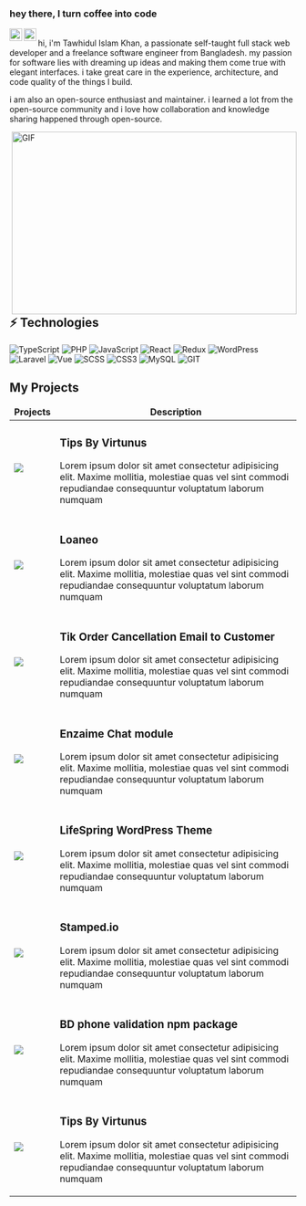 ### hey there, I turn coffee into code
<a href="https://twitter.com/tawhiduldev">
  <img align="left" alt="Tawhid | Twitter" width="22px" src="https://raw.githubusercontent.com/peterthehan/peterthehan/master/assets/twitter.svg" />
</a>
<a href="https://www.linkedin.com/in/">
  <img align="left" alt="Tawhid | LinkedIN" width="22px" src="https://raw.githubusercontent.com/peterthehan/peterthehan/master/assets/linkedin.svg" />
</a>
<br />
hi, i'm Tawhidul Islam Khan, a passionate self-taught full stack web developer and a freelance software engineer from Bangladesh. my passion for software lies with dreaming up ideas and making them come true with elegant interfaces. i take great care in the experience, architecture, and code quality of the things I build.

i am also an open-source enthusiast and maintainer. i learned a lot from the open-source community and i love how collaboration and knowledge sharing happened through open-source.


  <img align="right" alt="GIF" src="https://github.com/abhisheknaiidu/abhisheknaiidu/blob/master/code.gif?raw=true" width="500" height="320" />
  

## ⚡ Technologies

![TypeScript](https://img.shields.io/badge/-TypeScript-black?style=flat-square&logo=typescript)
![PHP](https://img.shields.io/badge/-PHP-black?style=flat-square&logo=php)
![JavaScript](https://img.shields.io/badge/-JavaScript-black?style=flat-square&logo=javascript)
![React](https://img.shields.io/badge/-React-black?style=flat-square&logo=react)
![Redux](https://img.shields.io/badge/-Redux-purple?style=flat-square&logo=redux)
![WordPress](https://img.shields.io/badge/-WordPress-blue?style=flat-square&logo=wordpress)
![Laravel](https://img.shields.io/badge/-Laravel-black?style=flat-square&logo=laravel)
![Vue](https://img.shields.io/badge/-VueJS-green?style=flat-square&logo=vue)
![SCSS](https://img.shields.io/badge/-SCSS-black?style=flat-square&logo=sass)
![CSS3](https://img.shields.io/badge/-CSS3-1572B6?style=flat-square&logo=css3)
![MySQL](https://img.shields.io/badge/-MySQL-black?style=flat-square&logo=mysql)
![GIT](https://img.shields.io/badge/-GIT-black?style=flat-square&logo=git)
## My Projects

<table>
  <thead align="center">
    <tr border: none;>
      <td><b>Projects</b></td>
      <td><b>Description</b></td>
    </tr>
  </thead>
  <tbody>
      <tr>
      <td> <img src="https://cpworldgroup.com/wp-content/uploads/2021/01/placeholder.png" />
	  </td>
      <td><h3>Tips By Virtunus</h3>
<p>Lorem ipsum dolor sit amet consectetur adipisicing elit. Maxime mollitia,
molestiae quas vel sint commodi repudiandae consequuntur voluptatum laborum
numquam</p>
</td>
</tr>
      <tr>
      <td> <img src="https://cpworldgroup.com/wp-content/uploads/2021/01/placeholder.png" />
	  </td>
      <td><h3>Loaneo</h3>
<p>Lorem ipsum dolor sit amet consectetur adipisicing elit. Maxime mollitia,
molestiae quas vel sint commodi repudiandae consequuntur voluptatum laborum
numquam</p>
</td>
</tr>
      <tr>
      <td> <img src="https://cpworldgroup.com/wp-content/uploads/2021/01/placeholder.png" />
	  </td>
      <td><h3>Tik Order Cancellation Email to Customer</h3>
<p>Lorem ipsum dolor sit amet consectetur adipisicing elit. Maxime mollitia,
molestiae quas vel sint commodi repudiandae consequuntur voluptatum laborum
numquam</p>
</td>
</tr>
      <tr>
      <td> <img src="https://cpworldgroup.com/wp-content/uploads/2021/01/placeholder.png" />
	  </td>
      <td><h3>Enzaime Chat module</h3>
<p>Lorem ipsum dolor sit amet consectetur adipisicing elit. Maxime mollitia,
molestiae quas vel sint commodi repudiandae consequuntur voluptatum laborum
numquam</p>
</td>
</tr>
      <tr>
      <td> <img src="https://cpworldgroup.com/wp-content/uploads/2021/01/placeholder.png" />
	  </td>
      <td><h3>LifeSpring WordPress Theme</h3>
<p>Lorem ipsum dolor sit amet consectetur adipisicing elit. Maxime mollitia,
molestiae quas vel sint commodi repudiandae consequuntur voluptatum laborum
numquam</p>
</td>
</tr>
      <tr>
      <td> <img src="https://cpworldgroup.com/wp-content/uploads/2021/01/placeholder.png" />
	  </td>
      <td><h3>Stamped.io</h3>
<p>Lorem ipsum dolor sit amet consectetur adipisicing elit. Maxime mollitia,
molestiae quas vel sint commodi repudiandae consequuntur voluptatum laborum
numquam</p>
</td>
</tr>
      <tr>
      <td> <img src="https://cpworldgroup.com/wp-content/uploads/2021/01/placeholder.png" />
	  </td>
      <td><h3>BD phone validation npm package</h3>
<p>Lorem ipsum dolor sit amet consectetur adipisicing elit. Maxime mollitia,
molestiae quas vel sint commodi repudiandae consequuntur voluptatum laborum
numquam</p>
</td>
</tr>
      <tr>
      <td> <img src="https://cpworldgroup.com/wp-content/uploads/2021/01/placeholder.png" />
	  </td>
      <td><h3>Tips By Virtunus</h3>
<p>Lorem ipsum dolor sit amet consectetur adipisicing elit. Maxime mollitia,
molestiae quas vel sint commodi repudiandae consequuntur voluptatum laborum
numquam</p>
</td>
</tr>
</tbody>
</table>
<!--END_SECTION:waka-->





